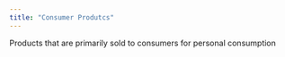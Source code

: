 ```yaml
---
title: "Consumer Produtcs"
---
```

Products that are primarily sold to consumers for personal consumption

